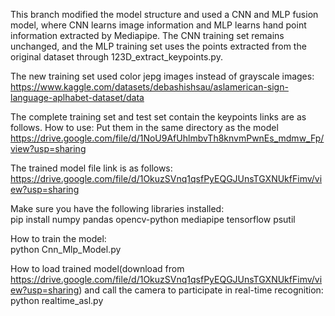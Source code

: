 This branch modified the model structure and used a CNN and MLP fusion model, where CNN learns image information and MLP learns hand point information extracted by Mediapipe. The CNN training set remains unchanged, and the MLP training set uses the points extracted from the original dataset through 123D_extract_keypoints.py.  

The new training set used color jepg images instead of grayscale images:  
https://www.kaggle.com/datasets/debashishsau/aslamerican-sign-language-aplhabet-dataset/data  

The complete training set and test set contain the keypoints links are as follows. How to use: Put them in the same directory as the model  
https://drive.google.com/file/d/1NoU9AfUhlmbvTh8knvmPwnEs_mdmw_Fp/view?usp=sharing  

The trained model file link is as follows:
https://drive.google.com/file/d/1OkuzSVnq1qsfPyEQGJUnsTGXNUkfFimv/view?usp=sharing  

Make sure you have the following libraries installed:  
pip install numpy pandas opencv-python mediapipe tensorflow psutil  

How to train the model:  
python Cnn_Mlp_Model.py   
  
How to load trained model(download from https://drive.google.com/file/d/1OkuzSVnq1qsfPyEQGJUnsTGXNUkfFimv/view?usp=sharing) and call the camera to participate in real-time recognition:  
python realtime_asl.py  
